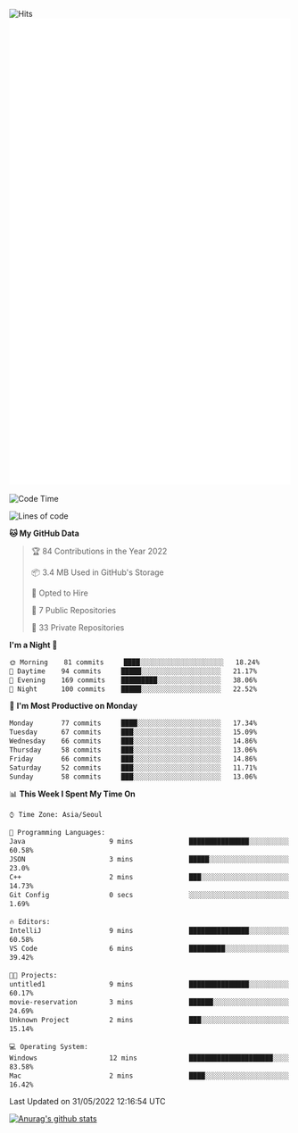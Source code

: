 ![Hits](https://hits.seeyoufarm.com/api/count/incr/badge.svg?url=https%3A%2F%2Fgithub.com%2Fkokose1234&count_bg=%2379C83D&title_bg=%23555555&icon=apple.svg&icon_color=%23E7E7E7&title=hits&edge_flat=false)
<br/>
![Metrics](https://github.com/kokose1234/kokose1234/blob/main/github-metrics.svg)

<!--START_SECTION:waka-->
![Code Time](http://img.shields.io/badge/Code%20Time-645%20hrs%2031%20mins-blue)

![Lines of code](https://img.shields.io/badge/From%20Hello%20World%20I%27ve%20Written-2%20Million%20lines%20of%20code-blue)

**🐱 My GitHub Data** 

> 🏆 84 Contributions in the Year 2022
 > 
> 📦 3.4 MB Used in GitHub's Storage 
 > 
> 💼 Opted to Hire
 > 
> 📜 7 Public Repositories 
 > 
> 🔑 33 Private Repositories  
 > 
**I'm a Night 🦉** 

```text
🌞 Morning    81 commits     ████░░░░░░░░░░░░░░░░░░░░░   18.24% 
🌆 Daytime    94 commits     █████░░░░░░░░░░░░░░░░░░░░   21.17% 
🌃 Evening    169 commits    █████████░░░░░░░░░░░░░░░░   38.06% 
🌙 Night      100 commits    █████░░░░░░░░░░░░░░░░░░░░   22.52%

```
📅 **I'm Most Productive on Monday** 

```text
Monday       77 commits     ████░░░░░░░░░░░░░░░░░░░░░   17.34% 
Tuesday      67 commits     ███░░░░░░░░░░░░░░░░░░░░░░   15.09% 
Wednesday    66 commits     ███░░░░░░░░░░░░░░░░░░░░░░   14.86% 
Thursday     58 commits     ███░░░░░░░░░░░░░░░░░░░░░░   13.06% 
Friday       66 commits     ███░░░░░░░░░░░░░░░░░░░░░░   14.86% 
Saturday     52 commits     ███░░░░░░░░░░░░░░░░░░░░░░   11.71% 
Sunday       58 commits     ███░░░░░░░░░░░░░░░░░░░░░░   13.06%

```


📊 **This Week I Spent My Time On** 

```text
⌚︎ Time Zone: Asia/Seoul

💬 Programming Languages: 
Java                     9 mins              ███████████████░░░░░░░░░░   60.58% 
JSON                     3 mins              █████░░░░░░░░░░░░░░░░░░░░   23.0% 
C++                      2 mins              ███░░░░░░░░░░░░░░░░░░░░░░   14.73% 
Git Config               0 secs              ░░░░░░░░░░░░░░░░░░░░░░░░░   1.69%

🔥 Editors: 
IntelliJ                 9 mins              ███████████████░░░░░░░░░░   60.58% 
VS Code                  6 mins              █████████░░░░░░░░░░░░░░░░   39.42%

🐱‍💻 Projects: 
untitled1                9 mins              ███████████████░░░░░░░░░░   60.17% 
movie-reservation        3 mins              ██████░░░░░░░░░░░░░░░░░░░   24.69% 
Unknown Project          2 mins              ███░░░░░░░░░░░░░░░░░░░░░░   15.14%

💻 Operating System: 
Windows                  12 mins             █████████████████████░░░░   83.58% 
Mac                      2 mins              ████░░░░░░░░░░░░░░░░░░░░░   16.42%

```


 Last Updated on 31/05/2022 12:16:54 UTC
<!--END_SECTION:waka-->

[![Anurag's github stats](https://github-readme-stats.vercel.app/api?username=kokose1234&theme=dracula)](https://github.com/anuraghazra/github-readme-stats)



	
